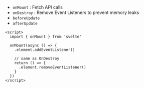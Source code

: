 - `onMount` : Fetch API calls
- `onDestroy` : Remove Event Listeners to prevent memory leaks
- `beforeUpdate`
- `afterUpdate`

```svelte
<script>
  import { onMount } from 'svelte'

  onMount(async () => {
    .element.addEventListener()
    
    // same as OnDestroy
    return () => {
      .element.removeEventListener()
    }
  })
</script>
```
